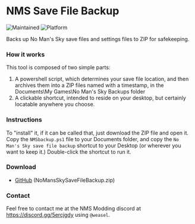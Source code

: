 # NMS Save File Backup
![Maintained](https://img.shields.io/maintenance/yes/2021) ![Platform](https://img.shields.io/badge/platform-windows-lightgrey)

Backs up No Man's Sky save files and settings files to ZIP for safekeeping.

### How it works
This tool is composed of two simple parts:
1. A powershell script, which determines your save file location, and then archives them into a ZIP files named with a timestamp, in the Documents\My Games\No Man's Sky Backups folder
2. A clickable shortcut, intended to reside on your desktop, but certainly locatable anywhere you choose.

### Instructions
To "install" it, if it can be called that, just download the ZIP file and open it.  Copy the `NMSbackup.ps1` file to your Documents folder, and copy the `No Man's Sky save file backup` shortcut to your Desktop (or wherever you want to keep it.)  Double-click the shortcut to run it.

### Download
* [GitHub](https://github.com/weasel-nms/NMS-save-file-backup/releases) (NoMansSkySaveFileBackup.zip)

### Contact
Feel free to contact me at the NMS Modding discord at https://discord.gg/5ercjgdy using `@weasel`.
